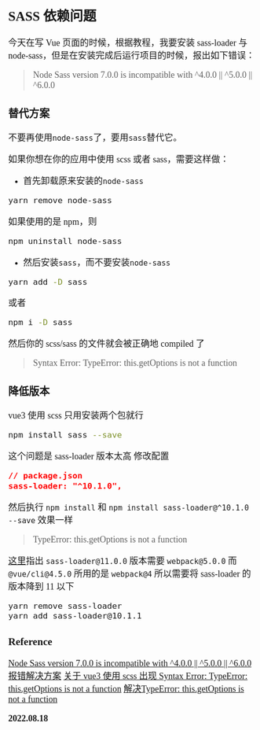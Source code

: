 <font size=4 face='楷体'>

## SASS 依赖问题

今天在写 Vue 页面的时候，根据教程，我要安装 sass-loader 与 node-sass，但是在安装完成后运行项目的时候，报出如下错误：

> Node Sass version 7.0.0 is incompatible with ^4.0.0 || ^5.0.0 || ^6.0.0

### 替代方案

不要再使用`node-sass`了，要用`sass`替代它。

如果你想在你的应用中使用 scss 或者 sass，需要这样做：

- 首先卸载原来安装的`node-sass`

```bash
yarn remove node-sass
```

如果使用的是 npm，则

```bash
npm uninstall node-sass
```

- 然后安装`sass`，而不要安装`node-sass`

```bash
yarn add -D sass
```

或者

```bash
npm i -D sass
```

然后你的 scss/sass 的文件就会被正确地 compiled 了

> Syntax Error: TypeError: this.getOptions is not a function

### 降低版本

vue3 使用 scss 只用安装两个包就行

```bash
npm install sass --save
```

这个问题是 sass-loader 版本太高
修改配置

```json
// package.json
sass-loader: "^10.1.0",
```

然后执行 `npm install`
和 `npm install sass-loader@^10.1.0 --save` 效果一样

> TypeError: this.getOptions is not a function

[这里](https://github.com/webpack-contrib/sass-loader/releases/tag/v11.0.0)指出 `sass-loader@11.0.0` 版本需要 `webpack@5.0.0`
而 `@vue/cli@4.5.0` 所用的是 `webpack@4` 所以需要将 sass-loader 的版本降到 11 以下

```bash
yarn remove sass-loader
yarn add sass-loader@10.1.1
```

### Reference

[Node Sass version 7.0.0 is incompatible with ^4.0.0 || ^5.0.0 || ^6.0.0 报错解决方案](https://blog.csdn.net/weixin_44421143/article/details/122243061)
[关于 vue3 使用 scss 出现 Syntax Error: TypeError: this.getOptions is not a function](https://blog.csdn.net/nithumahel/article/details/120734891)
[解决TypeError: this.getOptions is not a function](https://www.jianshu.com/p/ed3d7409e974)

**2022.08.18**
